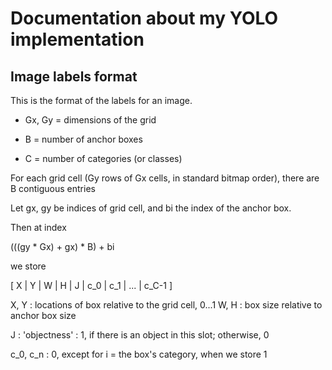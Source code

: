 # Documentation about my YOLO implementation



##  Image labels format

This is the format of the labels for an image.

+ Gx, Gy = dimensions of the grid

+ B = number of anchor boxes

+ C = number of categories (or classes)

For each grid cell (Gy rows of Gx cells, in standard bitmap order), there are B contiguous entries


Let gx, gy be indices of grid cell, and bi the index of the anchor box.

Then at index

(((gy * Gx) + gx) * B) + bi

we store

[ X | Y | W | H | J | c_0 | c_1 | ... | c_C-1 ]

X, Y :  locations of box relative to the grid cell, 0...1
W, H :  box size relative to anchor box size

J    : 'objectness' :  1,  if there is an object in this slot; otherwise, 0

c_0, c_n : 0, except for i = the box's category, when we store 1

